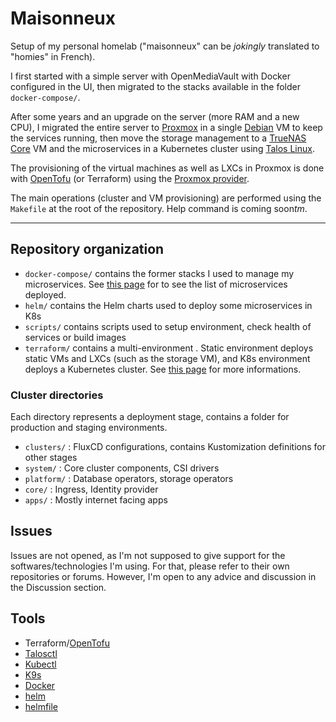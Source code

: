 # Maisonneux

Setup of my personal homelab ("maisonneux" can be _jokingly_ translated to "homies" in French).

I first started with a simple server with OpenMediaVault with Docker configured in the UI, then migrated to the stacks available in the folder `docker-compose/`.

After some years and an upgrade on the server (more RAM and a new CPU), I migrated the entire server to [Proxmox](https://www.proxmox.com/en/) in a single [Debian](https://www.debian.org/) VM to keep the services running, then move the storage management to a [TrueNAS Core](https://www.truenas.com/) VM and the microservices in a Kubernetes cluster using [Talos Linux](https://www.talos.dev/).

The provisioning of the virtual machines as well as LXCs in Proxmox is done with [OpenTofu](https://opentofu.org/) (or Terraform) using the [Proxmox provider](https://github.com/bpg/terraform-provider-proxmox).

The main operations (cluster and VM provisioning) are performed using the `Makefile` at the root of the repository. Help command is coming soon*tm*.

---

## Repository organization

- `docker-compose/` contains the former stacks I used to manage my microservices. See [this page](docker-compose/README.md) for to see the list of microservices deployed.
- `helm/` contains the Helm charts used to deploy some microservices in K8s
- `scripts/` contains scripts used to setup environment, check health of services or build images
- `terraform/` contains a multi-environment . Static environment deploys static VMs and LXCs (such as the storage VM), and K8s environment deploys a Kubernetes cluster. See [this page](terraform/README.md) for more informations.

### Cluster directories

Each directory represents a deployment stage, contains a folder for production and staging environments.

- `clusters/` : FluxCD configurations, contains Kustomization definitions for other stages
- `system/` : Core cluster components, CSI drivers
- `platform/` : Database operators, storage operators
- `core/` : Ingress, Identity provider
- `apps/` : Mostly internet facing apps

## Issues

Issues are not opened, as I'm not supposed to give support for the softwares/technologies I'm using. For that, please refer to their own repositories or forums. However, I'm open to any advice and discussion in the Discussion section.

## Tools

- Terraform/[OpenTofu](https://opentofu.org/)
- [Talosctl](https://www.talos.dev/install)
- [Kubectl](https://kubernetes.io/docs/tasks/tools/install-kubectl-linux/)
- [K9s](https://k9scli.io/topics/install/)
- [Docker](https://www.docker.com/)
- [helm](https://helm.sh/)
- [helmfile](https://github.com/helmfile/helmfile)
